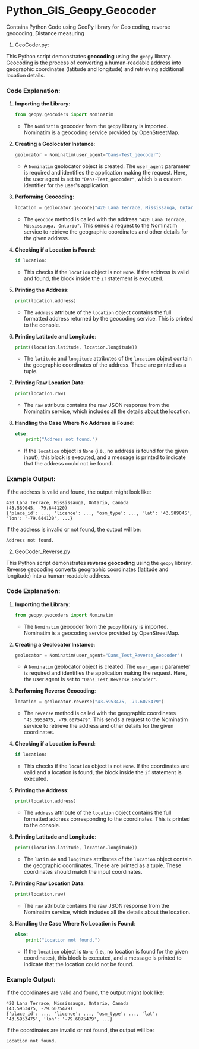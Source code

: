 # Python_GIS_Geopy_Geocoder

Contains Python Code using GeoPy library for Geo coding, reverse geocoding, Distance measuring

1) GeoCoder.py:

This Python script demonstrates **geocoding** using the `geopy` library. Geocoding is the process of converting a human-readable address into geographic coordinates (latitude and longitude) and retrieving additional location details.

### Code Explanation:

1. **Importing the Library**:
   ```python
   from geopy.geocoders import Nominatim
   ```
   - The `Nominatim` geocoder from the `geopy` library is imported. Nominatim is a geocoding service provided by OpenStreetMap.

2. **Creating a Geolocator Instance**:
   ```python
   geolocator = Nominatim(user_agent="Dans-Test_geocoder")
   ```
   - A `Nominatim` geolocator object is created. The `user_agent` parameter is required and identifies the application making the request. Here, the user agent is set to `"Dans-Test_geocoder"`, which is a custom identifier for the user's application.

3. **Performing Geocoding**:
   ```python
   location = geolocator.geocode("420 Lana Terrace, Mississauga, Ontario")
   ```
   - The `geocode` method is called with the address `"420 Lana Terrace, Mississauga, Ontario"`. This sends a request to the Nominatim service to retrieve the geographic coordinates and other details for the given address.

4. **Checking if a Location is Found**:
   ```python
   if location:
   ```
   - This checks if the `location` object is not `None`. If the address is valid and found, the block inside the `if` statement is executed.

5. **Printing the Address**:
   ```python
   print(location.address)
   ```
   - The `address` attribute of the `location` object contains the full formatted address returned by the geocoding service. This is printed to the console.

6. **Printing Latitude and Longitude**:
   ```python
   print((location.latitude, location.longitude))
   ```
   - The `latitude` and `longitude` attributes of the `location` object contain the geographic coordinates of the address. These are printed as a tuple.

7. **Printing Raw Location Data**:
   ```python
   print(location.raw)
   ```
   - The `raw` attribute contains the raw JSON response from the Nominatim service, which includes all the details about the location.

8. **Handling the Case Where No Address is Found**:
   ```python
   else:
       print("Address not found.")
   ```
   - If the `location` object is `None` (i.e., no address is found for the given input), this block is executed, and a message is printed to indicate that the address could not be found.

### Example Output:
If the address is valid and found, the output might look like:
```
420 Lana Terrace, Mississauga, Ontario, Canada
(43.589045, -79.644120)
{'place_id': ..., 'licence': ..., 'osm_type': ..., 'lat': '43.589045', 'lon': '-79.644120', ...}
```

If the address is invalid or not found, the output will be:
```
Address not found.
```



2) GeoCoder_Reverse.py

This Python script demonstrates **reverse geocoding** using the `geopy` library. Reverse geocoding converts geographic coordinates (latitude and longitude) into a human-readable address.

### Code Explanation:

1. **Importing the Library**:
   ```python
   from geopy.geocoders import Nominatim
   ```
   - The `Nominatim` geocoder from the `geopy` library is imported. Nominatim is a geocoding service provided by OpenStreetMap.

2. **Creating a Geolocator Instance**:
   ```python
   geolocator = Nominatim(user_agent="Dans_Test_Reverse_Geocoder")
   ```
   - A `Nominatim` geolocator object is created. The `user_agent` parameter is required and identifies the application making the request. Here, the user agent is set to `"Dans_Test_Reverse_Geocoder"`.

3. **Performing Reverse Geocoding**:
   ```python
   location = geolocator.reverse("43.5953475, -79.6075479")
   ```
   - The `reverse` method is called with the geographic coordinates `"43.5953475, -79.6075479"`. This sends a request to the Nominatim service to retrieve the address and other details for the given coordinates.

4. **Checking if a Location is Found**:
   ```python
   if location:
   ```
   - This checks if the `location` object is not `None`. If the coordinates are valid and a location is found, the block inside the `if` statement is executed.

5. **Printing the Address**:
   ```python
   print(location.address)
   ```
   - The `address` attribute of the `location` object contains the full formatted address corresponding to the coordinates. This is printed to the console.

6. **Printing Latitude and Longitude**:
   ```python
   print((location.latitude, location.longitude))
   ```
   - The `latitude` and `longitude` attributes of the `location` object contain the geographic coordinates. These are printed as a tuple. These coordinates should match the input coordinates.

7. **Printing Raw Location Data**:
   ```python
   print(location.raw)
   ```
   - The `raw` attribute contains the raw JSON response from the Nominatim service, which includes all the details about the location.

8. **Handling the Case Where No Location is Found**:
   ```python
   else:
       print("Location not found.")
   ```
   - If the `location` object is `None` (i.e., no location is found for the given coordinates), this block is executed, and a message is printed to indicate that the location could not be found.

### Example Output:
If the coordinates are valid and found, the output might look like:
```
420 Lana Terrace, Mississauga, Ontario, Canada
(43.5953475, -79.6075479)
{'place_id': ..., 'licence': ..., 'osm_type': ..., 'lat': '43.5953475', 'lon': '-79.6075479', ...}
```

If the coordinates are invalid or not found, the output will be:
```
Location not found.
```